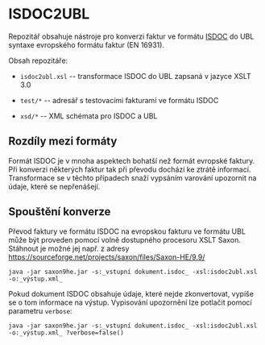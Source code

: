 # ISDOC2UBL

Repozitář obsahuje nástroje pro konverzi faktur ve formátu
[ISDOC](http://www.isdoc.cz/6.0.1/readme-cs.html) do UBL syntaxe
evropského formátu faktur (EN 16931).

Obsah repozitáře:

* `isdoc2ubl.xsl` -- transformace ISDOC do UBL zapsaná v jazyce
  XSLT 3.0

* `test/*` -- adresář s testovacími fakturami ve formátu ISDOC

* `xsd/*` -- XML schémata pro ISDOC a UBL

## Rozdíly mezi formáty

Formát ISDOC je v mnoha aspektech bohatší než formát evropské
faktury. Při konverzi některých faktur tak při převodu dochází ke
ztrátě informací. Transformace se v těchto případech snaží vypsáním
varování upozornit na údaje, které se nepřenášejí.

## Spouštění konverze

Převod faktury ve formátu ISDOC na evropskou fakturu ve formátu UBL
může být proveden pomocí volně dostupného procesoru XSLT
Saxon. Stáhnout je možné jej např. z adresy
https://sourceforge.net/projects/saxon/files/Saxon-HE/9.9/

````
java -jar saxon9he.jar -s:_vstupní dokument.isdoc_ -xsl:isdoc2ubl.xsl -o:_výstup.xml_
````

Pokud dokument ISDOC obsahuje údaje, které nejde zkonvertovat, vypíše
se o tom informace na výstup. Vypisování upozornění lze potlačit
pomocí parametru `verbose`:

````
java -jar saxon9he.jar -s:_vstupní dokument.isdoc_ -xsl:isdoc2ubl.xsl -o:_výstup.xml_ ?verbose=false()
````



